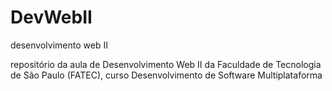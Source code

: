 # DevWebII
desenvolvimento web II

repositório da aula de Desenvolvimento Web II da Faculdade de Tecnologia de São Paulo (FATEC), curso Desenvolvimento de Software Multiplataforma
